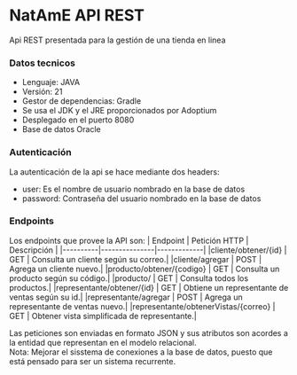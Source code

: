 # NatAmE API REST
Api REST presentada para la gestión de una tienda en linea

### Datos tecnicos
- Lenguaje: JAVA
- Versión: 21
- Gestor de dependencias: Gradle
- Se usa el JDK y el JRE proporcionados por Adoptium
- Desplegado en el puerto 8080
- Base de datos Oracle

### Autenticación
La autenticación de la api se hace mediante dos headers:
- user: Es el nombre de usuario nombrado en la base de datos
- password: Contraseña del usuario nombrado en la base de datos

### Endpoints
Los endpoints que provee la API son:
| Endpoint | Petición HTTP | Descripción |
|----------|---------------|-------------|
|cliente/obtener/{id} | GET | Consulta un cliente según su correo.|
|cliente/agregar | POST | Agrega un cliente nuevo.|
|producto/obtener/{codigo} | GET | Consulta un producto según su código.|
|producto/ | GET | Consulta todos los productos.|
|representante/obtener/{id} | GET | Obtiene un representante de ventas según su id.|
|representante/agregar | POST | Agrega un representante de ventas nuevo.|
|representante/obtenerVistas/{correo} | GET | Obtener vista simplificada de representante.|

Las peticiones son enviadas en formato JSON y sus atributos son acordes a la entidad que representan en el modelo relacional.
<br>
Nota: Mejorar el sisstema de conexiones a la base de datos, puesto que está pensado para ser un sistema recurrente.


